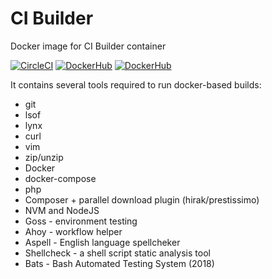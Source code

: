 # CI Builder
Docker image for CI Builder container

[![CircleCI](https://circleci.com/gh/drevops/ci-builder.svg?style=svg)](https://circleci.com/gh/drevops/ci-builder)
[![DockerHub](https://img.shields.io/docker/build/drevops/ci-builder.svg)](https://hub.docker.com/r/drevops/ci-builder/)
[![DockerHub](https://img.shields.io/docker/automated/drevops/ci-builder.svg)](https://hub.docker.com/r/drevops/ci-builder/)

It contains several tools required to run docker-based builds:
- git
- lsof
- lynx
- curl
- vim
- zip/unzip
- Docker
- docker-compose
- php
- Composer + parallel download plugin (hirak/prestissimo)
- NVM and NodeJS
- Goss - environment testing
- Ahoy - workflow helper
- Aspell - English language spellcheker
- Shellcheck - a shell script static analysis tool
- Bats - Bash Automated Testing System (2018)
